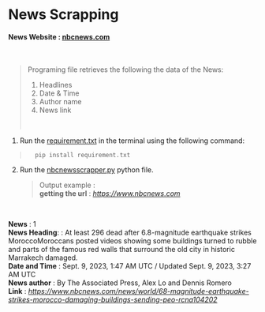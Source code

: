 #  News Scrapping
#### News Website : [nbcnews.com](https://www.nbcnews.com/)
<br>

> Programing file retrieves the following the data of the News:
>    1. Headlines 
>    2. Date & Time
>    3. Author name
>    4. News link
> 
> <br>
>

1. Run the [requirement.txt](https://github.com/dhana56/news_scrapping/blob/master/requirement.txt)
in the terminal using the following command:
>       pip install requirement.txt
2. Run the [nbcnewsscrapper.py](https://github.com/dhana56/news_scrapping/blob/master/nbcnewscrapper.py) python file. <br>
   

   > Output example : <br>
    >**getting the url** : *https://www.nbcnews.com* 
    <br>
**News** :  1<br>
**News Heading**: : At least 296 dead after 6.8-magnitude earthquake strikes MoroccoMoroccans posted videos showing some buildings turned to rubble and parts of the famous red walls that surround the old city in historic Marrakech damaged.<br>
**Date and Time**  :  Sept. 9, 2023, 1:47 AM UTC / Updated Sept. 9, 2023, 3:27 AM UTC<br>
**News author** :  By The Associated Press, Alex Lo and Dennis Romero<br>
**Link** :  *https://www.nbcnews.com/news/world/68-magnitude-earthquake-strikes-morocco-damaging-buildings-sending-peo-rcna104202*

